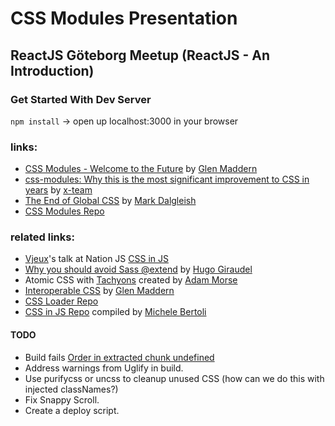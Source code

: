 CSS Modules Presentation
========================
## ReactJS Göteborg Meetup (ReactJS - An Introduction)

### Get Started With Dev Server
`npm install` -> open up localhost:3000 in your browser

### links:
* [CSS Modules - Welcome to the Future](http://glenmaddern.com/articles/css-modules) by [Glen Maddern](http://glenmaddern.com)
* [css-modules: Why this is the most significant improvement to CSS in years](http://x-team.com/2015/08/css-modules-a-new-way-to-css/) by [x-team](http://x-team.com)
* [The End of Global CSS](https://medium.com/seek-ui-engineering/the-end-of-global-css-90d2a4a06284) by [Mark Dalgleish](http://markdalgleish.com/)
* [CSS Modules Repo](https://github.com/css-modules/css-modules)

### related links:
* [Vjeux](http://blog.vjeux.com/)'s talk at Nation JS [CSS in JS](https://vimeo.com/116209150)
* [Why you should avoid Sass @extend](http://www.sitepoint.com/avoid-sass-extend/) by [Hugo Giraudel](http://hugogiraudel.com/)
* Atomic CSS with [Tachyons](http://tachyons.io/) created by [Adam Morse](http://mrmrs.cc/)
* [Interoperable CSS](http://glenmaddern.com/articles/interoperable-css) by [Glen Maddern](http://glenmaddern.com)
* [CSS Loader Repo](https://github.com/webpack/css-loader)
* [CSS in JS Repo](https://github.com/MicheleBertoli/css-in-js) compiled by [Michele Bertoli](http://michele.berto.li/)


#### TODO
* Build fails [Order in extracted chunk undefined](https://github.com/webpack/extract-text-webpack-plugin/issues/80)
* Address warnings from Uglify in build.
* Use purifycss or uncss to cleanup unused CSS (how can we do this with injected classNames?)
* Fix Snappy Scroll.
* Create a deploy script.